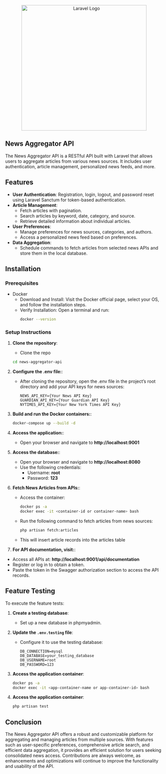 <p align="center"><a href="https://laravel.com" target="_blank"><img src="https://raw.githubusercontent.com/laravel/art/master/logo-lockup/5%20SVG/2%20CMYK/1%20Full%20Color/laravel-logolockup-cmyk-red.svg" width="400" alt="Laravel Logo"></a></p>

## News Aggregator API

The News Aggregator API is a RESTful API built with Laravel that allows users to aggregate articles from various news sources. It includes user authentication, article management, personalized news feeds, and more.

## Features

- **User Authentication**: Registration, login, logout, and password reset using Laravel Sanctum for token-based authentication.
- **Article Management**:
  - Fetch articles with pagination.
  - Search articles by keyword, date, category, and source.
  - Retrieve detailed information about individual articles.
- **User Preferences**: 
  - Manage preferences for news sources, categories, and authors.
  - Access a personalized news feed based on preferences.
- **Data Aggregation**:
  - Schedule commands to fetch articles from selected news APIs and store them in the local database.

## Installation

### Prerequisites
- Docker
    - Download and Install: Visit the Docker official page, select your OS, and follow the installation steps.
    - Verify Installation: Open a terminal and run:
       ```bash
       docker --version


### Setup Instructions

1. **Clone the repository**:
   - Clone the repo
   ```bash
   cd news-aggregator-api

2. **Configure the .env file:**:
    - After cloning the repository, open the .env file in the project’s root directory and add your API keys for news sources:
      ```plaintext
      NEWS_API_KEY={Your News API Key}
      GUARDIAN_API_KEY={Your Guardian API Key}
      NYTIMES_API_KEY={Your New York Times API Key}
      ```
   
3. **Build and run the Docker containers:**:
   ```bash
   docker-compose up --build -d
   
4. **Access the application:**:
   - Open your browser and navigate to **http://localhost:9001**
     
5. **Access the database:**:
   - Open your browser and navigate to **http://localhost:8080**
   - Use the following credentials:
       - Username: **root**
       - Password: **123**
         
6. **Fetch News Articles from APIs:**:
   - Access the container:
       ```bash
       docker ps -a
       docker exec -it <container-id or container-name> bash
   - Run the following command to fetch articles from news sources:
       ```bash
       php artisan fetch:articles
   - This will insert article records into the articles table
     
4. **For API documentation, visit:**:
- Access all APIs at: **http://localhost:9001/api/documentation**
- Register or log in to obtain a token.
- Paste the token in the Swagger authorization section to access the API records.



## Feature Testing

To execute the feature tests:

1. **Create a testing database**:
   - Set up a new database in phpmyadmin.
     
2. **Update the `.env.testing` file**:
   - Configure it to use the testing database:
     ```plaintext
     DB_CONNECTION=mysql
     DB_DATABASE=your_testing_database
     DB_USERNAME=root
     DB_PASSWORD=123
     ```
3. **Access the application container**:
   ```bash
   docker ps -a
   docker exec -it <app-container-name or app-container-id> bash
   
4. **Access the application container**:
   ```bash
   php artisan test


## Conclusion
The News Aggregator API offers a robust and customizable platform for aggregating and managing articles from multiple sources. With features such as user-specific preferences, comprehensive article search, and efficient data aggregation, it provides an efficient solution for users seeking consolidated news access. Contributions are always welcome, as enhancements and optimizations will continue to improve the functionality and usability of the API.



